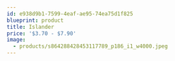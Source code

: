 ```yaml
---
id: e938d9b1-7599-4eaf-ae95-74ea75d1f825
blueprint: product
title: Islander
price: '$3.70 - $7.90'
image:
  - products/s864288428453117789_p186_i1_w4000.jpeg
---
```

